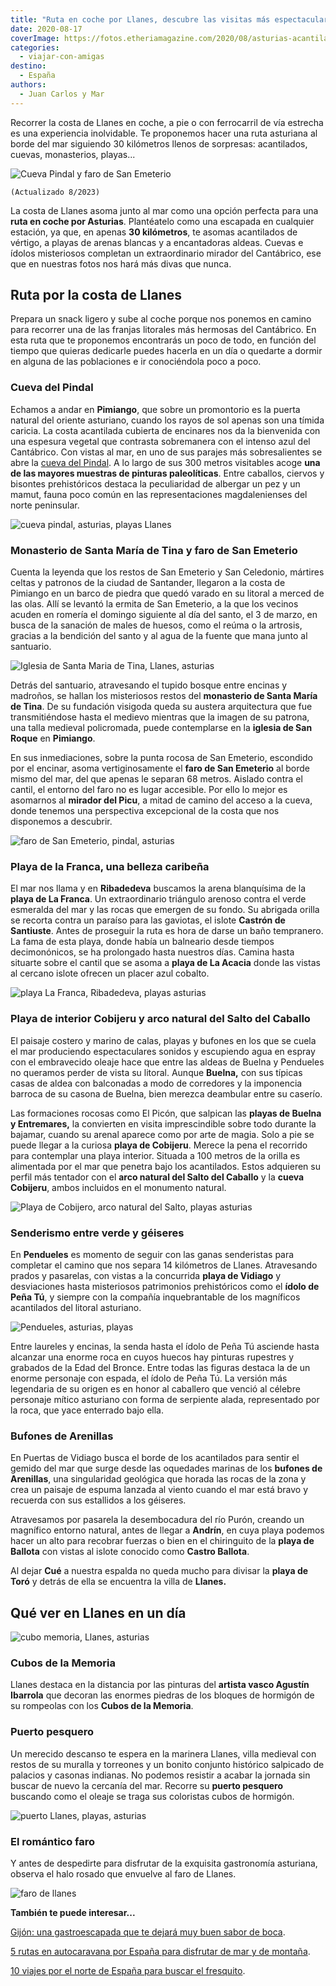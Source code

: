```yaml
---
title: "Ruta en coche por Llanes, descubre las visitas más espectaculares"
date: 2020-08-17
coverImage: https://fotos.etheriamagazine.com/2020/08/asturias-acantilados-llanes.jpg
categories: 
  - viajar-con-amigas
destino: 
  - España
authors: 
  - Juan Carlos y Mar
---
```


Recorrer la costa de Llanes en coche, a pie o con ferrocarril de vía estrecha es una 
experiencia inolvidable. Te proponemos hacer una ruta asturiana al borde del mar 
siguiendo 30 kilómetros llenos de sorpresas: acantilados, cuevas, monasterios, playas... 

![Cueva Pindal y faro de San Emeterio](https://fotos.etheriamagazine.com/2020/08/asturias-playas-llanes.jpg "Entorno de la Cueva Pindal, un gran atractivo de la costa de Llanes.")

```
(Actualizado 8/2023)
```

La costa de Llanes asoma junto al mar como una opción perfecta para una **ruta en coche 
por Asturias**. Plantéatelo como una escapada en cualquier estación, ya que, en apenas 
**30 kilómetros**, te asomas acantilados de vértigo, a playas de arenas blancas y a 
encantadoras aldeas. Cuevas e ídolos misteriosos completan un extraordinario mirador del 
Cantábrico, ese que en nuestras fotos nos hará más divas que nunca. 

## Ruta por la costa de Llanes

Prepara un snack ligero y sube al coche porque nos ponemos en camino para recorrer una 
de las franjas litorales más hermosas del Cantábrico. En esta ruta que te proponemos 
encontrarás un poco de todo, en función del tiempo que quieras dedicarle puedes hacerla 
en un día o quedarte a dormir en alguna de las poblaciones e ir conociéndola poco a 
poco. 

### Cueva del Pindal

Echamos a andar en **Pimiango**, que sobre un promontorio es la puerta natural del 
oriente asturiano, cuando los rayos de sol apenas son una tímida caricia. La costa 
acantilada cubierta de encinares nos da la bienvenida con una espesura vegetal que 
contrasta sobremanera con el intenso azul del Cantábrico. Con vistas al mar, en uno de 
sus parajes más sobresalientes se abre la [cueva del 
Pindal](https://tematico.asturias.es/cultura/yacimientos/pindal.html). A lo largo de sus 
300 metros visitables acoge **una de las mayores muestras de pinturas paleolíticas**. 
Entre caballos, ciervos y bisontes prehistóricos destaca la peculiaridad de albergar un 
pez y un mamut, fauna poco común en las representaciones magdalenienses del norte 
peninsular. 

![cueva pindal, asturias, playas Llanes](https://fotos.etheriamagazine.com/2020/08/asturias-acantilados-llanes.jpg "Alrededores de la cueva de Pindal (Asturias).")

### Monasterio de Santa María de Tina y faro de San Emeterio

Cuenta la leyenda que los restos de San Emeterio y San Celedonio, mártires celtas y 
patronos de la ciudad de Santander, llegaron a la costa de Pimiango en un barco de 
piedra que quedó varado en su litoral a merced de las olas. Allí se levantó la ermita de 
San Emeterio, a la que los vecinos acuden en romería el domingo siguiente al día del 
santo, el 3 de marzo, en busca de la sanación de males de huesos, como el reúma o la 
artrosis, gracias a la bendición del santo y al agua de la fuente que mana junto al 
santuario. 

![Iglesia de Santa Maria de Tina, Llanes, asturias](https://fotos.etheriamagazine.com/2020/08/asturias-llanes-iglesia.jpg "Iglesia de Santa Maria de Tina.")

Detrás del santuario, atravesando el tupido bosque entre encinas y madroños, se hallan 
los misteriosos restos del **monasterio de Santa María de Tina**. De su fundación 
visigoda queda su austera arquitectura que fue transmitiéndose hasta el medievo mientras 
que la imagen de su patrona, una talla medieval policromada, puede contemplarse en la 
**iglesia de San Roque** en **Pimiango**. 

En sus inmediaciones, sobre la punta rocosa de San Emeterio, escondido por el encinar, 
asoma vertiginosamente el **faro de San Emeterio** al borde mismo del mar, del que 
apenas le separan 68 metros. Aislado contra el cantil, el entorno del faro no es lugar 
accesible. Por ello lo mejor es asomarnos al **mirador del Picu**, a mitad de camino del 
acceso a la cueva, donde tenemos una perspectiva excepcional de la costa que nos 
disponemos a descubrir. 

![faro de San Emeterio, pindal, asturias](https://fotos.etheriamagazine.com/2020/08/asturias-llanes-mar-azul.jpg "Faro de San Emeterio (Asturias).")

### Playa de la Franca, una belleza caribeña

El mar nos llama y en **Ribadedeva** buscamos la arena blanquísima de la **playa de La 
Franca**. Un extraordinario triángulo arenoso contra el verde esmeralda del mar y las 
rocas que emergen de su fondo. Su abrigada orilla se recorta contra un paraíso para las 
gaviotas, el islote **Castrón de Santiuste**. Antes de proseguir la ruta es hora de 
darse un baño tempranero. La fama de esta playa, donde había un balneario desde tiempos 
decimonónicos, se ha prolongado hasta nuestros días. Camina hasta situarte sobre el 
cantil que se asoma a **playa de La Acacia** donde las vistas al cercano islote ofrecen 
un placer azul cobalto. 

![playa La Franca, Ribadedeva, playas asturias](https://fotos.etheriamagazine.com/2020/08/asturias-costa-llanes-playa.jpg "Vista aérea de la playa La Franca (concejo de Ribadedeva).")

### Playa de interior Cobijeru y arco natural del Salto del Caballo

El paisaje costero y marino de calas, playas y bufones en los que se cuela el mar 
produciendo espectaculares sonidos y escupiendo agua en espray con el embravecido oleaje 
hace que entre las aldeas de Buelna y Pendueles no queramos perder de vista su litoral. 
Aunque **Buelna,** con sus típicas casas de aldea con balconadas a modo de corredores y 
la imponencia barroca de su casona de Buelna, bien merezca deambular entre su caserío. 

Las formaciones rocosas como El Picón, que salpican las **playas de Buelna y 
Entremares,** la convierten en visita imprescindible sobre todo durante la bajamar, 
cuando su arenal aparece como por arte de magia. Solo a pie se puede llegar a la curiosa 
**playa de Cobijeru**. Merece la pena el recorrido para contemplar una playa interior. 
Situada a 100 metros de la orilla es alimentada por el mar que penetra bajo los 
acantilados. Estos adquieren su perfil más tentador con el **arco natural del Salto del 
Caballo** y la **cueva Cobijeru**, ambos incluidos en el monumento natural. 

![Playa de Cobijero, arco natural del Salto, playas asturias](https://fotos.etheriamagazine.com/2020/08/asturias-playa-interior-llanes.jpg "Playa de Cobijero y arco natural del Salto del Caballo (Asturias).")

### Senderismo entre verde y géiseres

En **Pendueles** es momento de seguir con las ganas senderistas para completar el camino 
que nos separa 14 kilómetros de Llanes. Atravesando prados y pasarelas, con vistas a la 
concurrida **playa de Vidiago** y desviaciones hasta misteriosos patrimonios 
prehistóricos como el **ídolo de Peña Tú**, y siempre con la compañía inquebrantable de 
los magníficos acantilados del litoral asturiano. 

![Pendueles, asturias, playas](https://fotos.etheriamagazine.com/2020/08/asturias-vistas-costa-llanes.jpg "Playa y acantilados de Pendueles (Asturias).")

Entre laureles y encinas, la senda hasta el ídolo de Peña Tú asciende hasta alcanzar una 
enorme roca en cuyos huecos hay pinturas rupestres y grabados de la Edad del Bronce. 
Entre todas las figuras destaca la de un enorme personaje con espada, el ídolo de Peña 
Tú. La versión más legendaria de su origen es en honor al caballero que venció al 
célebre personaje mítico asturiano con forma de serpiente alada, representado por la 
roca, que yace enterrado bajo ella. 

### Bufones de Arenillas

En Puertas de Vidiago busca el borde de los acantilados para sentir el gemido del mar 
que surge desde las oquedades marinas de los **bufones de Arenillas**, una singularidad 
geológica que horada las rocas de la zona y crea un paisaje de espuma lanzada al viento 
cuando el mar está bravo y recuerda con sus estallidos a los géiseres. 

Atravesamos por pasarela la desembocadura del río Purón, creando un magnífico entorno 
natural, antes de llegar a **Andrín**, en cuya playa podemos hacer un alto para recobrar 
fuerzas o bien en el chiringuito de la **playa de Ballota** con vistas al islote 
conocido como **Castro Ballota**. 

Al dejar **Cué** a nuestra espalda no queda mucho para divisar la **playa de Toró** y 
detrás de ella se encuentra la villa de **Llanes.** 

## Qué ver en Llanes en un día

![cubo memoria, Llanes, asturias](https://fotos.etheriamagazine.com/2020/08/asturias-llanes-puerto-color.jpg "'Cubos de la memoria' de Llanes (Asturias).")

### Cubos de la Memoria

Llanes destaca en la distancia por las pinturas del **artista vasco Agustín Ibarrola** 
que decoran las enormes piedras de los bloques de hormigón de su rompeolas con los 
**Cubos de la Memoria**. 

### Puerto pesquero

Un merecido descanso te espera en la marinera Llanes, villa medieval con restos de su 
muralla y torreones y un bonito conjunto histórico salpicado de palacios y casonas 
indianas. No podemos resistir a acabar la jornada sin buscar de nuevo la cercanía del 
mar. Recorre su **puerto pesquero** buscando como el oleaje se traga sus coloristas 
cubos de hormigón. 

![puerto Llanes, playas, asturias](https://fotos.etheriamagazine.com/2020/08/asturias-llanes-puerto.jpg "Puerto pesquero de Llanes (Asturias).")

### El romántico faro

Y antes de despedirte para disfrutar de la exquisita gastronomía asturiana, observa el 
halo rosado que envuelve al faro de Llanes. 

![faro de llanes](https://fotos.etheriamagazine.com/2020/08/asturias-costa-llanes-faro.jpg "Faro de Llanes.")

**También te puede interesar...** 

[Gijón: una gastroescapada que te dejará muy buen sabor de 
boca](https://etheriamagazine.com/2021/01/25/gijon-y-sus-mejores-sidrerias-restaurantes-pastelerias/). 

[5 rutas en autocaravana por España para disfrutar de mar y de 
montaña](https://etheriamagazine.com/2020/07/23/5-rutas-en-auto-caravana-por-espana/). 

[10 viajes por el norte de España para buscar el 
fresquito](https://etheriamagazine.com/2020/07/20/10-viajes-por-el-norte-de-espana-rutas-en-coche/).
